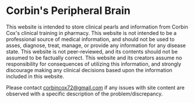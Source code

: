 # Corbin's Peripheral Brain
This website is intended to store clinical pearls and information from Corbin Cox's clinical training in pharmacy. This website is not intended to be a professional source of medical information, and should not be used to asses, diagnose, treat, manage, or provide any information for any disease state. This website is not peer-reviewed, and its contents should not be assumed to be factually correct. This website and its creators assume no responsibility for consequences of utilizing this information, and strongly discourage making any clinical decisions based upon the information included in this website.

Please contact corbincox72@gmail.com if any issues with site content are observed with a specific description of the problem/discrepancy.
